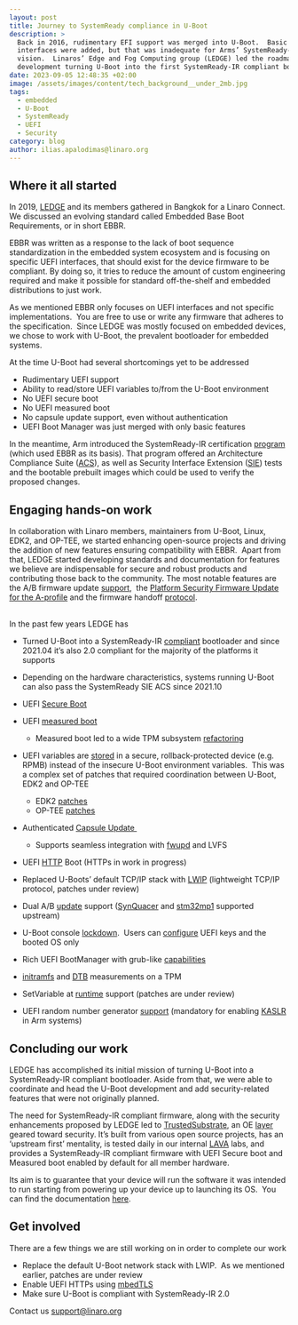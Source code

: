 ```yaml
---
layout: post
title: Journey to SystemReady compliance in U-Boot
description: >
  Back in 2016, rudimentary EFI support was merged into U-Boot.  Basic EFI
  interfaces were added, but that was inadequate for Arms’ SystemReady-IR
  vision.  Linaros’ Edge and Fog Computing group (LEDGE) led the roadmap and
  development turning U-Boot into the first SystemReady-IR compliant bootloader.
date: 2023-09-05 12:48:35 +02:00
image: /assets/images/content/tech_background__under_2mb.jpg
tags:
  - embedded
  - U-Boot
  - SystemReady
  - UEFI
  - Security
category: blog
author: ilias.apalodimas@linaro.org
---
```

## Where it all started

In 2019, [LEDGE](https://www.linaro.org/membership/groups/#ledge) and its members gathered in Bangkok for a Linaro Connect. We discussed an evolving standard called Embedded Base Boot Requirements, or in short EBBR.  

EBBR was written as a response to the lack of boot sequence standardization in the embedded system ecosystem and is focusing on specific UEFI interfaces, that should exist for the device firmware to be compliant. By doing so, it tries to reduce the amount of custom engineering required and make it possible for standard off-the-shelf and embedded distributions to just work. 

As we mentioned EBBR only focuses on UEFI interfaces and not specific implementations.  You are free to use or write any firmware that adheres to the specification.  Since LEDGE was mostly focused on embedded devices, we chose to work with U-Boot, the prevalent bootloader for embedded systems.

At the time U-Boot had several shortcomings yet to be addressed

* Rudimentary UEFI support
* Ability to read/store UEFI variables to/from the U-Boot environment
* No UEFI secure boot
* No UEFI measured boot
* No capsule update support, even without authentication
* UEFI Boot Manager was just merged with only basic features

In the meantime, Arm introduced the SystemReady-IR certification [program](https://www.arm.com/architecture/system-architectures/systemready-certification-program/ir) (which used EBBR as its basis). That program offered an Architecture Compliance Suite ([ACS](https://github.com/ARM-software/arm-systemready)), as well as Security Interface Extension ([SIE](https://github.com/ARM-software/arm-systemready#systemready-security-interface-extension)) tests and the bootable prebuilt images which could be used to verify the proposed changes. 

## Engaging hands-on work

In collaboration with Linaro members, maintainers from U-Boot, Linux, EDK2, and OP-TEE, we started enhancing open-source projects and driving the addition of new features ensuring compatibility with EBBR.  Apart from that, LEDGE started developing standards and documentation for features we believe are indispensable for secure and robust products and contributing those back to the community. The most notable features are the A/B firmware update [support](https://gitlab.com/Linaro/trustedsubstrate/mbfw/uploads/3d0d7d11ca9874dc9115616b418aa330/mbfw.pdf),  the [Platform Security Firmware Update for the A-profile](https://documentation-service.arm.com/static/60af72bae022752339b44aa8?token=) and the firmware handoff [protocol](https://github.com/FirmwareHandoff/firmware_handoff).

\
In the past few years LEDGE has

* Turned U-Boot into a SystemReady-IR [compliant](https://www.arm.com/architecture/system-architectures/systemready-certification-program/ir) bootloader and since 2021.04 it’s also 2.0 compliant for the majority of the platforms it supports
* Depending on the hardware characteristics, systems running U-Boot can also pass the SystemReady SIE ACS since 2021.10
* UEFI [Secure Boot](https://source.denx.de/u-boot/u-boot/-/commit/4540dabdcacaea50bf874115f28adc103966d25a)
* UEFI [measured boot](https://source.denx.de/u-boot/u-boot/-/commit/c8d0fd582576ff7cc67d0053282430476201fd33)

  * Measured boot led to a wide TPM subsystem [refactoring](https://source.denx.de/u-boot/u-boot/-/commit/2c9626c463151f1c178b5855bc763978e3878954)
* UEFI variables are [stored](https://source.denx.de/u-boot/u-boot/-/commit/f042e47e8fb433a7a1f8a25d997ba0fe74e2db53) in a secure, rollback-protected device (e.g. RPMB) instead of the insecure U-Boot environment variables.  This was a complex set of patches that required coordination between U-Boot, EDK2 and OP-TEE

  * EDK2 [patches](https://github.com/tianocore/edk2-platforms/commit/daefcaae9128444f0659af91c41e495854777af9)
  * OP-TEE [patches](https://github.com/OP-TEE/optee_os/pull/3973)
* Authenticated [Capsule Update ](https://source.denx.de/u-boot/u-boot/-/commit/8d99026f06978ddf2ed72ccaed6cd3ad0887e4e5)

  * Supports seamless integration with [fwupd](https://github.com/fwupd/fwupd/commit/3747e245e5a5402eca272b7c45088e03ba965f1e) and LVFS
* UEFI [HTTP](https://source.denx.de/u-boot/u-boot/-/commit/cfbae48219fd81f6c9e1a7b5ee160cdd3005f958) Boot (HTTPs in work in progress)
* Replaced U-Boots’ default TCP/IP stack with [LWIP](https://lore.kernel.org/u-boot/20230822093614.4717-1-maxim.uvarov@linaro.org/) (lightweight TCP/IP protocol, patches under review)
* Dual A/B [update](https://source.denx.de/u-boot/u-boot/-/commit/86794052418b7aa15d94025add3082cd357a0b12) support ([SynQuacer](https://source.denx.de/u-boot/u-boot/-/commit/6b403ca4dcf4c68e2792c4e8b28e03b3cfe5db45) and [stm32mp1](https://source.denx.de/u-boot/u-boot/-/commit/a402adc664d4330b10089d81d377efaad0da3148) supported upstream)
* U-Boot console [lockdown](https://source.denx.de/u-boot/u-boot/-/commit/f076c994bfec77c9a784d15f0c6956e0132d7f90).  Users can [configure](https://source.denx.de/u-boot/u-boot/-/commit/87d791423ac69affec43dfb834965adcb0aa02e6) UEFI keys and the booted OS only
* Rich UEFI BootManager with grub-like [capabilities](https://source.denx.de/u-boot/u-boot/-/commit/cbea241e935ec754df44d5de0ad20b801f2d3f90)
* [initramfs](https://git.kernel.org/pub/scm/linux/kernel/git/torvalds/linux.git/commit/?id=566331696329c) and [DTB](https://source.denx.de/u-boot/u-boot/-/commit/aa2d3945ce6df43903d76cadde1c0669d6d5d43b) measurements on a TPM
* SetVariable at [runtime](https://lore.kernel.org/linux-efi/20230807025343.1939-2-masahisa.kojima@linaro.org/) support (patches are under review)
* UEFI random number generator [support](https://source.denx.de/u-boot/u-boot/-/commit/f552fa496c9e7) (mandatory for enabling [KASLR](https://en.wikipedia.org/wiki/Address_space_layout_randomization) in Arm systems)

## Concluding our work

LEDGE has accomplished its initial mission of turning U-Boot into a SystemReady-IR compliant bootloader. Aside from that, we were able to coordinate and head the U-Boot development and add security-related features that were not originally planned.

The need for SystemReady-IR compliant firmware, along with the security enhancements proposed by LEDGE led to [TrustedSubstrate](https://www.linaro.org/projects#automotive-iot-edge-devices_TS), an OE [layer](https://gitlab.com/Linaro/trustedsubstrate/meta-ts.git) geared toward security. It’s built from various open source projects, has an ‘upstream first’ mentality, is tested daily in our internal [LAVA](https://ledge.validation.linaro.org/) labs, and provides a SystemReady-IR compliant firmware with UEFI Secure boot and Measured boot enabled by default for all member hardware.  

Its aim is to guarantee that your device will run the software it was intended to run starting from powering up your device up to launching its OS.  You can find the documentation [here](https://trs.readthedocs.io/en/latest/firmware/index.html).

## Get involved

There are a few things we are still working on in order to complete our work

* Replace the default U-Boot network stack with LWIP.  As we mentioned earlier, patches are under review 
* Enable UEFI HTTPs using [mbedTLS](https://github.com/Mbed-TLS/mbedtls)
* Make sure U-Boot is compliant with SystemReady-IR 2.0

Contact us [support@linaro.org](mailto:support@linaro.org)